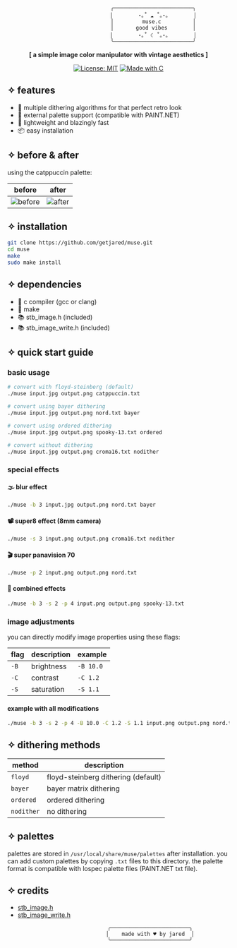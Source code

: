 <div align="center">

```ascii
                      ╭─────────────────────────╮
                      │        ⋆｡˚ ☁︎ ˚｡⋆｡        │
                      │         muse.c          │
                      │       good vibes        │
                      │        ⋆｡˚ ☾ ˚｡⋆｡        │
                      ╰─────────────────────────╯
```

**[ a simple image color manipulator with vintage aesthetics ]**

[![License: MIT](https://img.shields.io/badge/License-MIT-pink.svg)](https://opensource.org/licenses/MIT)
[![Made with C](https://img.shields.io/badge/Made%20with-C-purple.svg)](https://en.wikipedia.org/wiki/C_(programming_language))

</div>

## ✧ features

- 🎨 multiple dithering algorithms for that perfect retro look
- 🌈 external palette support (compatible with PAINT.NET)
- 🚀 lightweight and blazingly fast
- 📦 easy installation

## ✧ before & after

using the catppuccin palette:

| before | after |
|--------|-------|
| ![before](https://i.imgur.com/fkzmPtQ.jpg) | ![after](https://i.imgur.com/tkTjHtR.png) |

## ✧ installation

```bash
git clone https://github.com/getjared/muse.git
cd muse
make
sudo make install
```

## ✧ dependencies

- 📝 c compiler (gcc or clang)
- 🔧 make
- 📚 stb_image.h (included)
- 📚 stb_image_write.h (included)

## ✧ quick start guide

### basic usage

```bash
# convert with floyd-steinberg (default)
./muse input.jpg output.png catppuccin.txt

# convert using bayer dithering
./muse input.jpg output.png nord.txt bayer

# convert using ordered dithering
./muse input.jpg output.png spooky-13.txt ordered

# convert without dithering
./muse input.jpg output.png croma16.txt nodither
```

### special effects

#### 🌫️ blur effect
```bash
./muse -b 3 input.jpg output.png nord.txt bayer
```

#### 📽️ super8 effect (8mm camera)
```bash
./muse -s 3 input.png output.png croma16.txt nodither
```

#### 🎬 super panavision 70
```bash
./muse -p 2 input.png output.png nord.txt
```

#### 🎨 combined effects
```bash
./muse -b 3 -s 2 -p 4 input.png output.png spooky-13.txt
```

### image adjustments

you can directly modify image properties using these flags:

| flag | description | example |
|------|-------------|---------|
| `-B` | brightness | `-B 10.0` |
| `-C` | contrast | `-C 1.2` |
| `-S` | saturation | `-S 1.1` |

#### example with all modifications
```bash
./muse -b 3 -s 2 -p 4 -B 10.0 -C 1.2 -S 1.1 input.png output.png nord.txt floyd
```

## ✧ dithering methods

| method | description |
|--------|-------------|
| `floyd` | floyd-steinberg dithering (default) |
| `bayer` | bayer matrix dithering |
| `ordered` | ordered dithering |
| `nodither` | no dithering |

## ✧ palettes

palettes are stored in `/usr/local/share/muse/palettes` after installation. you can add custom palettes by copying `.txt` files to this directory. the palette format is compatible with lospec palette files (PAINT.NET txt file).

## ✧ credits

- [stb_image.h](https://github.com/nothings/stb/blob/master/stb_image.h)
- [stb_image_write.h](https://github.com/nothings/stb/blob/master/stb_image_write.h)

<div align="center">

```ascii
                    ╭─────────────────────────╮
                    │    made with ♥ by jared  │
                    ╰─────────────────────────╯
```

</div>
